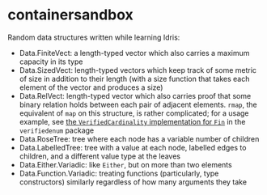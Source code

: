 # containersandbox

Random data structures written while learning Idris:

* Data.FiniteVect: a length-typed vector which also carries a maximum capacity in its type
* Data.SizedVect: length-typed vectors which keep track of some metric of size in addition to their length (with a size function that takes each element of the vector and produces a size)
* Data.RelVect: length-typed vector which also carries proof that some binary relation holds between each pair of adjacent elements. `rmap`, the equivalent of `map` on this structure, is rather complicated; for a usage example, see [the `VerifiedCardinality` implementation for `Fin`](https://github.com/ericbaer/verifiedenum/blob/master/Data/Enum/Verified/WithBounded.idr) in the `verifiedenum` package
* Data.RoseTree: tree where each node has a variable number of children
* Data.LabelledTree: tree with a value at each node, labelled edges to children, and a different value type at the leaves 
* Data.Either.Variadic: like `Either`, but on more than two elements
* Data.Function.Variadic: treating functions (particularly, type constructors) similarly regardless of how many arguments they take
